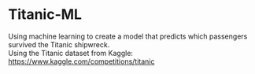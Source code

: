 # Titanic-ML
Using machine learning to create a model that predicts which passengers survived the Titanic shipwreck.<br>
Using the Titanic dataset from Kaggle: https://www.kaggle.com/competitions/titanic
